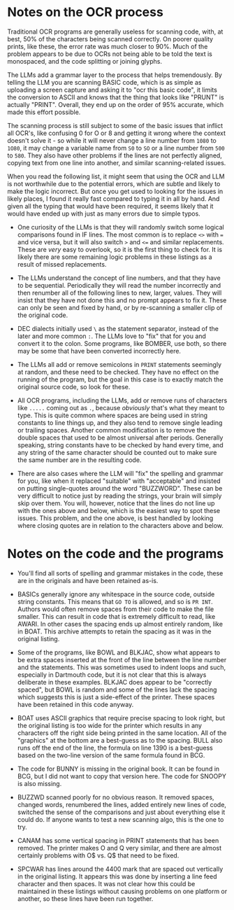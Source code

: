 Notes on the OCR process
========================

Traditional OCR programs are generally useless for scanning code, with, at best, 50% of the characters being scanned correctly. On poorer quality prints, like these, the error rate was much closer to 90%. Much of the problem appears to be due to OCRs not being able to be told the text is monospaced, and the code splitting or joining glyphs.

The LLMs add a grammar layer to the process that helps tremendously. By telling the LLM you are scanning BASIC code, which is as simple as uploading a screen capture and asking it to "ocr this basic code", it limits the conversion to ASCII and knows that the thing that looks like "PRUNT" is actually "PRINT". Overall, they end up on the order of 95% accurate, which made this effort possible.

The scanning process is still subject to some of the basic issues that inflict all OCR's, like confusing 0 for O or 8 and getting it wrong where the context doesn't solve it - so while it will never change a line number from `1080` to `1O80`, it may change a variable name from `S0` to `SO` or a line number from `500` to `580`. They also have other problems if the lines are not perfectly aligned, copying text from one line into another, and similar scanning-related issues.

When you read the following list, it might seem that using the OCR and LLM is not worthwhile due to the potential errors, which are subtle and likely to make the logic incorrect. But once you get used to looking for the issues in likely places, I found it really fast compared to typing it in all by hand. And given all the typing that would have been required, it seems likely that it would have ended up with just as many errors due to simple typos.

* One curiosity of the LLMs is that they will randomly switch some logical comparisons found in IF lines. The most common is to replace `<>` with `=` and vice versa, but it will also switch `>` and `<=` and similar replacements. These are *very* easy to overlook, so it is the first thing to check for. It is likely there are some remaining logic problems in these listings as a result of missed replacements.

* The LLMs understand the concept of line numbers, and that they have to be sequential. Periodically they will read the number incorrectly and then renumber all of the following lines to new, larger, values. They will insist that they have not done this and no prompt appears to fix it. These can only be seen and fixed by hand, or by re-scanning a smaller clip of the original code.

* DEC dialects initially used `\` as the statement separator, instead of the later and more common `:`. The LLMs love to "fix" that for you and convert it to the colon. Some programs, like BOMBER, use both, so there may be some that have been converted incorrectly here.

* The LLMs all add or remove semicolons in `PRINT` statements seemingly at random, and these need to be checked. They have no effect on the running of the program, but the goal in this case is to exactly match the original source code, so look for these.

* All OCR programs, including the LLMs, add or remove runs of characters like `.....` coming out as `.`, because *obviously* that's what they meant to type. This is quite common where spaces are being used in string constants to line things up, and they also tend to remove single leading or trailing spaces. Another common modification is to remove the double spaces that used to be almost universal after periods. Generally speaking, string constants have to be checked by hand every time, and any string of the same character should be counted out to make sure the same number are in the resulting code.

* There are also cases where the LLM will "fix" the spelling and grammar for you, like when it replaced "suitable" with "acceptable" and insisted on putting single-quotes around the word "BUZZWORD". These can be very difficult to notice just by reading the strings, your brain will simply skip over them. You will, however, notice that the lines do not line up with the ones above and below, which is the easiest way to spot these issues. This problem, and the one above, is best handled by looking where closing quotes are in relation to the characters above and below.

Notes on the code and the programs
==================================

* You'll find all sorts of spelling and grammar mistakes in the code, these are in the originals and have been retained as-is.

* BASICs generally ignore any whitespace in the source code, outside string constants. This means that `GO TO` is allowed, and so is `PR INT`. Authors would often remove spaces from their code to make the file smaller. This can result in code that is extremely difficult to read, like AWARI. In other cases the spacing ends up almost entirely random, like in BOAT. This archive attempts to retain the spacing as it was in the original listing.

* Some of the programs, like BOWL and BLKJAC, show what appears to be extra spaces inserted at the front of the line between the line number and the statements. This was sometimes used to indent loops and such, especially in Dartmouth code, but it is not clear that this is always deliberate in these examples. BLKJAC does appear to be "correctly spaced", but BOWL is random and some of the lines lack the spacing which suggests this is just a side-effect of the printer. These spaces have been retained in this code anyway.

* BOAT uses ASCII graphics that require precise spacing to look right, but the original listing is too wide for the printer which results in any characters off the right side being printed in the same location. All of the "graphics" at the bottom are a best-guess as to the spacing. BULL also runs off the end of the line, the formula on line 1390 is a best-guess based on the two-line version of the same formula found in BCG.

* The code for BUNNY is missing in the original book. It can be found in BCG, but I did not want to copy that version here. The code for SNOOPY is also missing.

* BUZZWD scanned poorly for no obvious reason. It removed spaces, changed words, renumbered the lines, added entirely new lines of code, switched the sense of the comparisons and just about everything else it could do. If anyone wants to test a new scanning algo, this is the one to try.

* CANAM has some vertical spacing in PRINT statements that has been removed. The printer makes O and Q very similar, and there are almost certainly problems with O$ vs. Q$ that need to be fixed.

* SPCWAR has lines around the 4400 mark that are spaced out vertically in the original listing. It appears this was done by inserting a line feed character and then spaces. It was not clear how this could be maintained in these listings without causing problems on one platform or another, so these lines have been run together.
